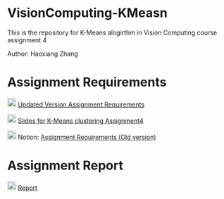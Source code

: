 # VisionComputing-KMeasn

This is the repository for K-Means alogirthm in Vision Computing course assignment 4

Author: Haoxiang Zhang

# Assignment Requirements
<img src="https://img.icons8.com/plasticine/2x/arrow.png" height=20> [Updated Version Assignment Requirements](Documents/assignment_requirements.md)

<img src="https://lrwa.org/wp-content/uploads/2018/12/adobe-pdf-icon.png" height=20> [Slides for K-Means clustering Assignment4](Documents/Slides_K-Means-clustering_Assignment4.pdf)

<img src="https://upload.wikimedia.org/wikipedia/commons/4/45/Notion_app_logo.png" height=20> Notion: [Assignment Requirements (Old version)](https://www.notion.so/VC-Assignment-K-Means-Algorithm-e444e3c22eb04eb795fbd09a0948ab56)

# Assignment Report
<img src="https://www.freeiconspng.com/thumbs/report-icon/call-report-icon-3.png" height=20> [Report](Documents/vc_final_project_report_haoxiang_zhang.pdf)
